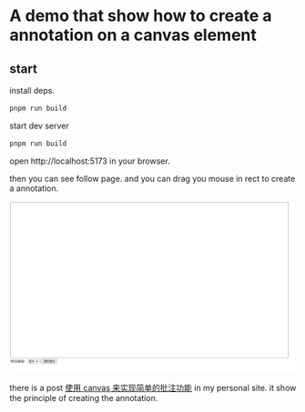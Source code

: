 # A demo that show how to create a annotation on a canvas element

## start

install deps.

```bash
pnpm run build
```

start dev server

```bash
pnpm run build
```

open http://localhost:5173 in your browser.

then you can see follow page. and you can drag you mouse in rect to create a annotation.

![](./demo.gif)

there is a post [使用 canvas 来实现简单的批注功能](https://prohibitorum.top/648f3f0c7d1a.html) in my personal site. it show the principle of creating the annotation.